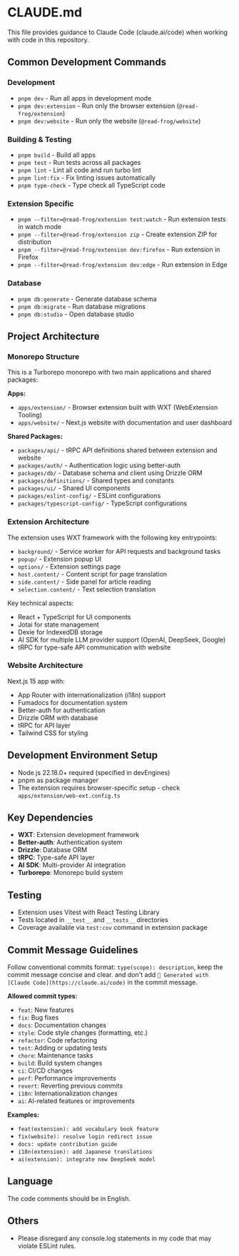 # CLAUDE.md

This file provides guidance to Claude Code (claude.ai/code) when working with code in this repository.

## Common Development Commands

### Development

- `pnpm dev` - Run all apps in development mode
- `pnpm dev:extension` - Run only the browser extension (`@read-frog/extension`)
- `pnpm dev:website` - Run only the website (`@read-frog/website`)

### Building & Testing

- `pnpm build` - Build all apps
- `pnpm test` - Run tests across all packages
- `pnpm lint` - Lint all code and run turbo lint
- `pnpm lint:fix` - Fix linting issues automatically
- `pnpm type-check` - Type check all TypeScript code

### Extension Specific

- `pnpm --filter=@read-frog/extension test:watch` - Run extension tests in watch mode
- `pnpm --filter=@read-frog/extension zip` - Create extension ZIP for distribution
- `pnpm --filter=@read-frog/extension dev:firefox` - Run extension in Firefox
- `pnpm --filter=@read-frog/extension dev:edge` - Run extension in Edge

### Database

- `pnpm db:generate` - Generate database schema
- `pnpm db:migrate` - Run database migrations
- `pnpm db:studio` - Open database studio

## Project Architecture

### Monorepo Structure

This is a Turborepo monorepo with two main applications and shared packages:

**Apps:**

- `apps/extension/` - Browser extension built with WXT (WebExtension Tooling)
- `apps/website/` - Next.js website with documentation and user dashboard

**Shared Packages:**

- `packages/api/` - tRPC API definitions shared between extension and website
- `packages/auth/` - Authentication logic using better-auth
- `packages/db/` - Database schema and client using Drizzle ORM
- `packages/definitions/` - Shared types and constants
- `packages/ui/` - Shared UI components
- `packages/eslint-config/` - ESLint configurations
- `packages/typescript-config/` - TypeScript configurations

### Extension Architecture

The extension uses WXT framework with the following key entrypoints:

- `background/` - Service worker for API requests and background tasks
- `popup/` - Extension popup UI
- `options/` - Extension settings page
- `host.content/` - Content script for page translation
- `side.content/` - Side panel for article reading
- `selection.content/` - Text selection translation

Key technical aspects:

- React + TypeScript for UI components
- Jotai for state management
- Dexie for IndexedDB storage
- AI SDK for multiple LLM provider support (OpenAI, DeepSeek, Google)
- tRPC for type-safe API communication with website

### Website Architecture

Next.js 15 app with:

- App Router with internationalization (i18n) support
- Fumadocs for documentation system
- Better-auth for authentication
- Drizzle ORM with database
- tRPC for API layer
- Tailwind CSS for styling

## Development Environment Setup

- Node.js 22.18.0+ required (specified in devEngines)
- pnpm as package manager
- The extension requires browser-specific setup - check `apps/extension/web-ext.config.ts`

## Key Dependencies

- **WXT**: Extension development framework
- **Better-auth**: Authentication system
- **Drizzle**: Database ORM
- **tRPC**: Type-safe API layer
- **AI SDK**: Multi-provider AI integration
- **Turborepo**: Monorepo build system

## Testing

- Extension uses Vitest with React Testing Library
- Tests located in `__test__` and `__tests__` directories
- Coverage available via `test:cov` command in extension package

## Commit Message Guidelines

Follow conventional commits format: `type(scope): description`, keep the commit message concise and clear. and don't add `🤖 Generated with [Claude Code](https://claude.ai/code)` in the commit message.

**Allowed commit types:**

- `feat`: New features
- `fix`: Bug fixes
- `docs`: Documentation changes
- `style`: Code style changes (formatting, etc.)
- `refactor`: Code refactoring
- `test`: Adding or updating tests
- `chore`: Maintenance tasks
- `build`: Build system changes
- `ci`: CI/CD changes
- `perf`: Performance improvements
- `revert`: Reverting previous commits
- `i18n`: Internationalization changes
- `ai`: AI-related features or improvements

**Examples:**

- `feat(extension): add vocabulary book feature`
- `fix(website): resolve login redirect issue`
- `docs: update contribution guide`
- `i18n(extension): add Japanese translations`
- `ai(extension): integrate new DeepSeek model`

## Language

The code comments should be in English.

## Others

- Please disregard any console.log statements in my code that may violate ESLint rules.
